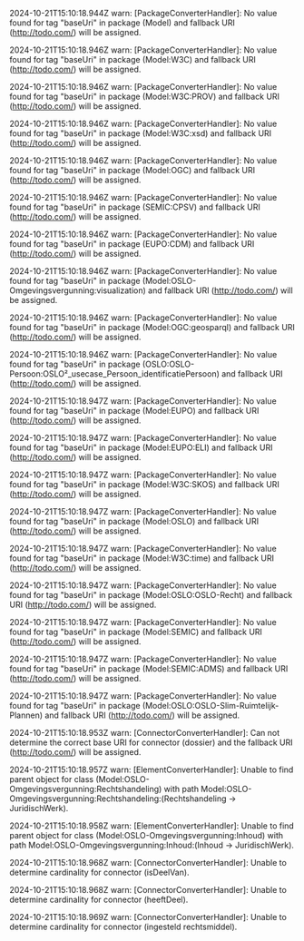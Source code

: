 2024-10-21T15:10:18.944Z warn: [PackageConverterHandler]: No value found for tag "baseUri" in package (Model) and fallback URI (http://todo.com/) will be assigned.

2024-10-21T15:10:18.946Z warn: [PackageConverterHandler]: No value found for tag "baseUri" in package (Model:W3C) and fallback URI (http://todo.com/) will be assigned.

2024-10-21T15:10:18.946Z warn: [PackageConverterHandler]: No value found for tag "baseUri" in package (Model:W3C:PROV) and fallback URI (http://todo.com/) will be assigned.

2024-10-21T15:10:18.946Z warn: [PackageConverterHandler]: No value found for tag "baseUri" in package (Model:W3C:xsd) and fallback URI (http://todo.com/) will be assigned.

2024-10-21T15:10:18.946Z warn: [PackageConverterHandler]: No value found for tag "baseUri" in package (Model:OGC) and fallback URI (http://todo.com/) will be assigned.

2024-10-21T15:10:18.946Z warn: [PackageConverterHandler]: No value found for tag "baseUri" in package (SEMIC:CPSV) and fallback URI (http://todo.com/) will be assigned.

2024-10-21T15:10:18.946Z warn: [PackageConverterHandler]: No value found for tag "baseUri" in package (EUPO:CDM) and fallback URI (http://todo.com/) will be assigned.

2024-10-21T15:10:18.946Z warn: [PackageConverterHandler]: No value found for tag "baseUri" in package (Model:OSLO-Omgevingsvergunning:visualization) and fallback URI (http://todo.com/) will be assigned.

2024-10-21T15:10:18.946Z warn: [PackageConverterHandler]: No value found for tag "baseUri" in package (Model:OGC:geosparql) and fallback URI (http://todo.com/) will be assigned.

2024-10-21T15:10:18.946Z warn: [PackageConverterHandler]: No value found for tag "baseUri" in package (OSLO:OSLO-Persoon:OSLO²_usecase_Persoon_identificatiePersoon) and fallback URI (http://todo.com/) will be assigned.

2024-10-21T15:10:18.947Z warn: [PackageConverterHandler]: No value found for tag "baseUri" in package (Model:EUPO) and fallback URI (http://todo.com/) will be assigned.

2024-10-21T15:10:18.947Z warn: [PackageConverterHandler]: No value found for tag "baseUri" in package (Model:EUPO:ELI) and fallback URI (http://todo.com/) will be assigned.

2024-10-21T15:10:18.947Z warn: [PackageConverterHandler]: No value found for tag "baseUri" in package (Model:W3C:SKOS) and fallback URI (http://todo.com/) will be assigned.

2024-10-21T15:10:18.947Z warn: [PackageConverterHandler]: No value found for tag "baseUri" in package (Model:OSLO) and fallback URI (http://todo.com/) will be assigned.

2024-10-21T15:10:18.947Z warn: [PackageConverterHandler]: No value found for tag "baseUri" in package (Model:W3C:time) and fallback URI (http://todo.com/) will be assigned.

2024-10-21T15:10:18.947Z warn: [PackageConverterHandler]: No value found for tag "baseUri" in package (Model:OSLO:OSLO-Recht) and fallback URI (http://todo.com/) will be assigned.

2024-10-21T15:10:18.947Z warn: [PackageConverterHandler]: No value found for tag "baseUri" in package (Model:SEMIC) and fallback URI (http://todo.com/) will be assigned.

2024-10-21T15:10:18.947Z warn: [PackageConverterHandler]: No value found for tag "baseUri" in package (Model:SEMIC:ADMS) and fallback URI (http://todo.com/) will be assigned.

2024-10-21T15:10:18.947Z warn: [PackageConverterHandler]: No value found for tag "baseUri" in package (Model:OSLO:OSLO-Slim-Ruimtelijk-Plannen) and fallback URI (http://todo.com/) will be assigned.

2024-10-21T15:10:18.953Z warn: [ConnectorConverterHandler]: Can not determine the correct base URI for connector (dossier) and the fallback URI (http://todo.com/) will be assigned.

2024-10-21T15:10:18.957Z warn: [ElementConverterHandler]: Unable to find parent object for class (Model:OSLO-Omgevingsvergunning:Rechtshandeling) with path Model:OSLO-Omgevingsvergunning:Rechtshandeling:(Rechtshandeling -> JuridischWerk).

2024-10-21T15:10:18.958Z warn: [ElementConverterHandler]: Unable to find parent object for class (Model:OSLO-Omgevingsvergunning:Inhoud) with path Model:OSLO-Omgevingsvergunning:Inhoud:(Inhoud -> JuridischWerk).

2024-10-21T15:10:18.968Z warn: [ConnectorConverterHandler]: Unable to determine cardinality for connector (isDeelVan).

2024-10-21T15:10:18.968Z warn: [ConnectorConverterHandler]: Unable to determine cardinality for connector (heeftDeel).

2024-10-21T15:10:18.969Z warn: [ConnectorConverterHandler]: Unable to determine cardinality for connector (ingesteld rechtsmiddel).

